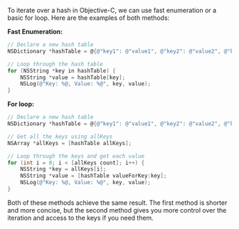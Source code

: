 To iterate over a hash in Objective-C, we can use fast enumeration or a basic for loop. Here are the examples of both methods:

**Fast Enumeration:**

```objective-c
// Declare a new hash table
NSDictionary *hashTable = @{@"key1": @"value1", @"key2": @"value2", @"key3": @"value3"};

// Loop through the hash table
for (NSString *key in hashTable) {
    NSString *value = hashTable[key];
    NSLog(@"Key: %@, Value: %@", key, value);
}
```

**For loop:**

```objective-c
// Declare a new hash table
NSDictionary *hashTable = @{@"key1": @"value1", @"key2": @"value2", @"key3": @"value3"};

// Get all the keys using allKeys
NSArray *allKeys = [hashTable allKeys];

// Loop through the keys and get each value
for (int i = 0; i < [allKeys count]; i++) {
    NSString *key = allKeys[i];
    NSString *value = [hashTable valueForKey:key];
    NSLog(@"Key: %@, Value: %@", key, value);
}
```

Both of these methods achieve the same result. The first method is shorter and more concise, but the second method gives you more control over the iteration and access to the keys if you need them.